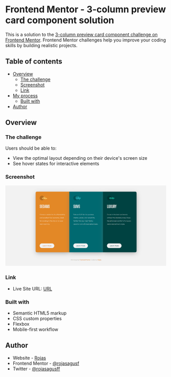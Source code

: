 # Frontend Mentor - 3-column preview card component solution

This is a solution to the [3-column preview card component challenge on Frontend Mentor](https://www.frontendmentor.io/challenges/3column-preview-card-component-pH92eAR2-). Frontend Mentor challenges help you improve your coding skills by building realistic projects.

## Table of contents

- [Overview](#overview)
  - [The challenge](#the-challenge)
  - [Screenshot](#screenshot)
  - [Link](#link)
- [My process](#my-process)
  - [Built with](#built-with)
- [Author](#author)

## Overview

### The challenge

Users should be able to:

- View the optimal layout depending on their device's screen size
- See hover states for interactive elements

### Screenshot

![](images/screen.png)

### Link

- Live Site URL: [URL](https://rojasagusf.github.io/project-3Columns/)

### Built with

- Semantic HTML5 markup
- CSS custom properties
- Flexbox
- Mobile-first workflow

## Author

- Website - [Rojas](https://www.linkedin.com/in/rojasagusf/)
- Frontend Mentor - [@rojasagusf](https://www.frontendmentor.io/profile/rojasagusf)
- Twitter - [@rojasagusff](https://twitter.com/rojasagusff)
